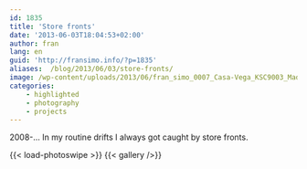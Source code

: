 ```yaml
---
id: 1835
title: 'Store fronts'
date: '2013-06-03T18:04:53+02:00'
author: fran
lang: en
guid: 'http://fransimo.info/?p=1835'
aliases:  /blog/2013/06/03/store-fronts/
image: /wp-content/uploads/2013/06/fran_simo_0007_Casa-Vega_KSC9003_Madrid-Store-Fronts.jpg
categories:
    - highlighted
    - photography
    - projects
---
```


2008-...
In my routine drifts I always got caught by store fronts.

<!--more-->
{{< load-photoswipe >}}
{{< gallery />}}
